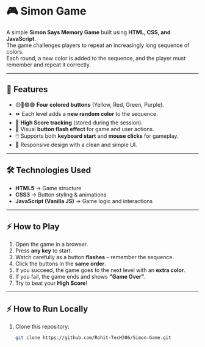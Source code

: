 # 🎮 Simon Game

A simple **Simon Says Memory Game** built using **HTML, CSS, and JavaScript**.  
The game challenges players to repeat an increasingly long sequence of colors.  
Each round, a new color is added to the sequence, and the player must remember and repeat it correctly.

---

## 🚀 Features

- 🟡🔴🟢🟣 **Four colored buttons** (Yellow, Red, Green, Purple).  
- ⏩ Each level adds a **new random color** to the sequence.  
- 🎯 **High Score tracking** (stored during the session).  
- 🎨 Visual **button flash effect** for game and user actions.  
- 🖱️ Supports both **keyboard start** and **mouse clicks** for gameplay.  
- 📱 Responsive design with a clean and simple UI.  

---

## 🛠️ Technologies Used

- **HTML5** → Game structure  
- **CSS3** → Button styling & animations  
- **JavaScript (Vanilla JS)** → Game logic and interactions  

---

## ⚡ How to Play

1. Open the game in a browser.  
2. Press **any key** to start.  
3. Watch carefully as a button **flashes** – remember the sequence.  
4. Click the buttons in the **same order**.  
5. If you succeed, the game goes to the next level with an **extra color**.  
6. If you fail, the game ends and shows **"Game Over"**.  
7. Try to beat your **High Score**!  

---
## ⚡ How to Run Locally

1. Clone this repository:
   ```bash
   git clone https://github.com/Rohit-TecH306/Simon-Game.git